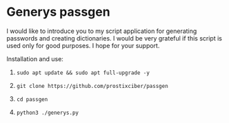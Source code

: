 # Generys passgen
I would like to introduce you to my script application for generating passwords and creating dictionaries. I would be very grateful if this script is used only for good purposes. I hope for your support.

Installation and use:
1. `sudo apt update && sudo apt full-upgrade -y`

2. `git clone https://github.com/prostixciber/passgen`

3. `cd passgen`

4. `python3 ./generys.py`
